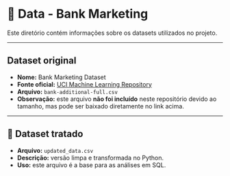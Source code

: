 # 📂 Data - Bank Marketing

Este diretório contém informações sobre os datasets utilizados no projeto.

---

## Dataset original
- **Nome:** Bank Marketing Dataset  
- **Fonte oficial:** [UCI Machine Learning Repository](https://archive.ics.uci.edu/ml/datasets/Bank+Marketing)  
- **Arquivo:** `bank-additional-full.csv`  
- **Observação:** este arquivo **não foi incluído** neste repositório devido ao tamanho, mas pode ser baixado diretamente no link acima.

---

## 🔄 Dataset tratado
- **Arquivo:** `updated_data.csv`  
- **Descrição:** versão limpa e transformada no Python.  
- **Uso:** este arquivo é a base para as análises em SQL. 
